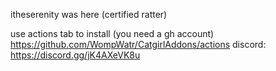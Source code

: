 itheserenity was here (certified ratter)

use actions tab to install (you need a gh account) https://github.com/WompWatr/CatgirlAddons/actions
discord: https://discord.gg/jK4AXeVK8u
